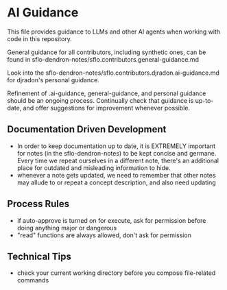 # AI Guidance

This file provides guidance to LLMs and other AI agents when working with code in this repository.

General guidance for all contributors, including synthetic ones, can be found in sflo-dendron-notes/sflo.contributors.general-guidance.md

Look into the sflo-dendron-notes/sflo.contributors.djradon.ai-guidance.md for djradon's personal guidance.

Refinement of .ai-guidance, general-guidance, and personal guidance should be an ongoing process. Continually check that guidance is up-to-date, and offer suggestions for improvement whenever possible.

## Documentation Driven Development

- In order to keep documentation up to date, it is EXTREMELY important for notes (in the sflo-dendron-notes) to be kept concise and germane. Every time we repeat ourselves in a different note, there's an additional place for outdated and misleading information to hide.
- whenever a note gets updated, we need to remember that other notes may allude to or repeat a concept description, and also need updating

## Process Rules

- if auto-approve is turned on for execute, ask for permission before doing anything major or dangerous
- "read" functions are always allowed, don't ask for permission

## Technical Tips

- check your current working directory before you compose file-related commands

